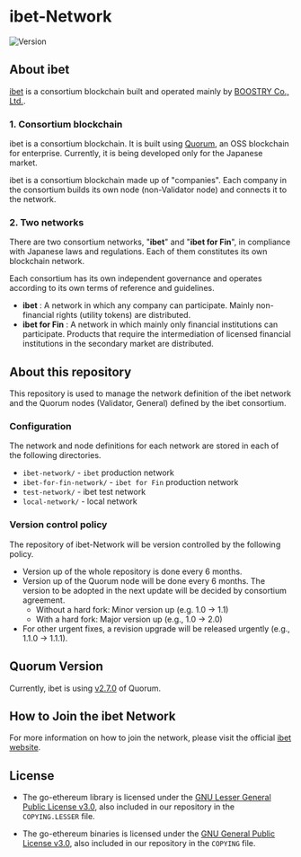 # ibet-Network

<p>
  <img alt="Version" src="https://img.shields.io/badge/version-1.0-blue.svg?cacheSeconds=2592000" />
</p>

## About ibet

[ibet](https://ibet.jp/) is a consortium blockchain built and operated mainly by [BOOSTRY Co., Ltd.](https://boostry.co.jp/).

### 1. Consortium blockchain

ibet is a consortium blockchain. 
It is built using [Quorum](https://consensys.net/quorum/), an OSS blockchain for enterprise. 
Currently, it is being developed only for the Japanese market.

ibet is a consortium blockchain made up of "companies". 
Each company in the consortium builds its own node (non-Validator node) and connects it to the network.

### 2. Two networks

There are two consortium networks, "**ibet**" and "**ibet for Fin**", in compliance with Japanese laws and regulations.
Each of them constitutes its own blockchain network.

Each consortium has its own independent governance and operates according to its own terms of reference and guidelines.

- **ibet** : A network in which any company can participate. Mainly non-financial rights (utility tokens) are distributed.
- **ibet for Fin** : A network in which mainly only financial institutions can participate. Products that require the intermediation of licensed financial institutions in the secondary market are distributed.


## About this repository

This repository is used to manage the network definition of the ibet network and the Quorum nodes (Validator, General) defined by the ibet consortium.

### Configuration

The network and node definitions for each network are stored in each of the following directories.

- `ibet-network/` - `ibet` production network
- `ibet-for-fin-network/` - `ibet for Fin` production network
- `test-network/` - ibet test network
- `local-network/` - local network

### Version control policy

The repository of ibet-Network will be version controlled by the following policy.

- Version up of the whole repository is done every 6 months.
- Version up of the Quorum node will be done every 6 months. The version to be adopted in the next update will be decided by consortium agreement.
  - Without a hard fork: Minor version up (e.g. 1.0 -> 1.1)
  - With a hard fork: Major version up (e.g., 1.0 -> 2.0)
- For other urgent fixes, a revision upgrade will be released urgently (e.g., 1.1.0 -> 1.1.1).


## Quorum Version

Currently, ibet is using [v2.7.0](https://github.com/ConsenSys/quorum/releases/tag/v2.7.0) of Quorum.

## How to Join the ibet Network

For more information on how to join the network, please visit the official [ibet website](https://ibet.jp/).

## License

- The go-ethereum library is licensed under the
[GNU Lesser General Public License v3.0](https://www.gnu.org/licenses/lgpl-3.0.en.html), also
included in our repository in the `COPYING.LESSER` file.

- The go-ethereum binaries is licensed under the
[GNU General Public License v3.0](https://www.gnu.org/licenses/gpl-3.0.en.html), also included
in our repository in the `COPYING` file.


<!-- 
## Quickstart

### 1. docker-ceのインストール
事前に、Docker実行環境を構築する。


### 2. quorumコンテナ作成

* Validatorノードのビルド

```bash
cd quorum-prod
docker build -t quorum .
```

* Generalノードの場合

```bash
cd quorum-prod-generalForBridge
docker build -t quorum .
```


### 3. 初期ネットワークの作成（istanbul-toolsを利用）
* ノード情報を作成するためistanbul-toolsを利用する。
* 導入にはGolangが必要。Golangのバージョンを1.7以降にしなければ、Makeエラーが発生するので注意。

```bash
git clone https://github.com/getamis/istanbul-tools
```

* 以下のように実行する。

```bash
cd /home/ubuntu/gowork/src/github.com/getamis/istanbul-tools
./build/bin/istanbul setup --num 4 --nodes --verbose --quorum
```

* 生成された情報をもとに、genesis.json,static-nodes.jsonを修正する。
* genesis.jsonとstatic-nodes.jsonをdatadir配下に格納する。

```
/home/ubuntu/quorum-data/genesis.json
/home/ubuntu/quorum-data/geth/static-nodes.json
```
-->
